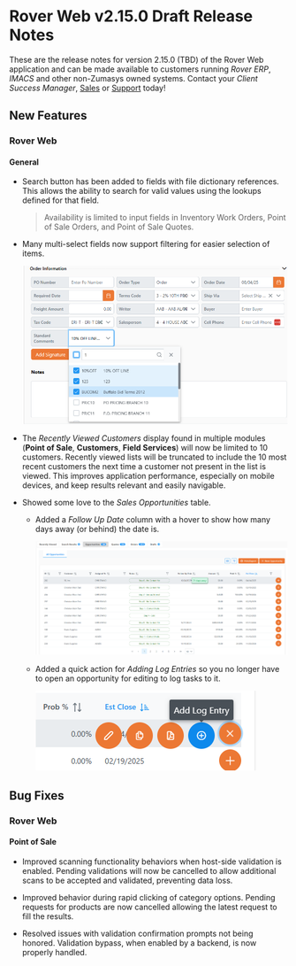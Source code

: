 # Rover Web v2.15.0 Draft Release Notes

<badge text= "Version 2.15.0" vertical="middle" />

<PageHeader />

These are the release notes for version 2.15.0 (TBD) of the Rover Web application and can be made available to customers running _Rover ERP_, _IMACS_ and other non-Zumasys owned systems. Contact your _Client Success Manager_, [Sales](mailto:sales@zumasys.com?subject=Rover%20Web%20v2.15.0) or [Support](mailto:help@zumasys.com?subject=Rover%20Web%20v2.15.0) today!

## New Features

### Rover Web

#### General

- Search button has been added to fields with file dictionary references. This allows the ability to search for valid values using the lookups defined for that field.
  > Availability is limited to input fields in Inventory Work Orders, Point of Sale Orders, and Point of Sale Quotes.

- Many multi-select fields now support filtering for easier selection of items.

  ![Multi-select Filtering](./multi-select-filter.png)

- The _Recently Viewed Customers_ display found in multiple modules (**Point of Sale**, **Customers**, **Field Services**) will now be limited to 10 customers. Recently viewed lists will be truncated to include the 10 most recent customers the next time a customer not present in the list is viewed. This improves application performance, especially on mobile devices, and keep results relevant and easily navigable.

- Showed some love to the _Sales Opportunities_ table.
  - Added a _Follow Up Date_ column with a hover to show how many days away (or behind) the date is.

    ![Sales Opportunity Follow Up Dates](./opps-follow-up-date.png)
  - Added a quick action for _Adding Log Entries_ so you no longer have to open an opportunity for editing to log tasks to it.

    ![Sales Opportunity Log Entry Quick Action](./opps-log-entry-action.png)

## Bug Fixes

### Rover Web

#### Point of Sale

- Improved scanning functionality behaviors when host-side validation is enabled. Pending validations will now be cancelled to allow additional scans to be accepted and validated, preventing data loss.

- Improved behavior during rapid clicking of category options.  Pending requests for products are now cancelled allowing the latest request to fill the results.

- Resolved issues with validation confirmation prompts not being honored.  Validation bypass, when enabled by a backend, is now properly handled.

<PageFooter />
